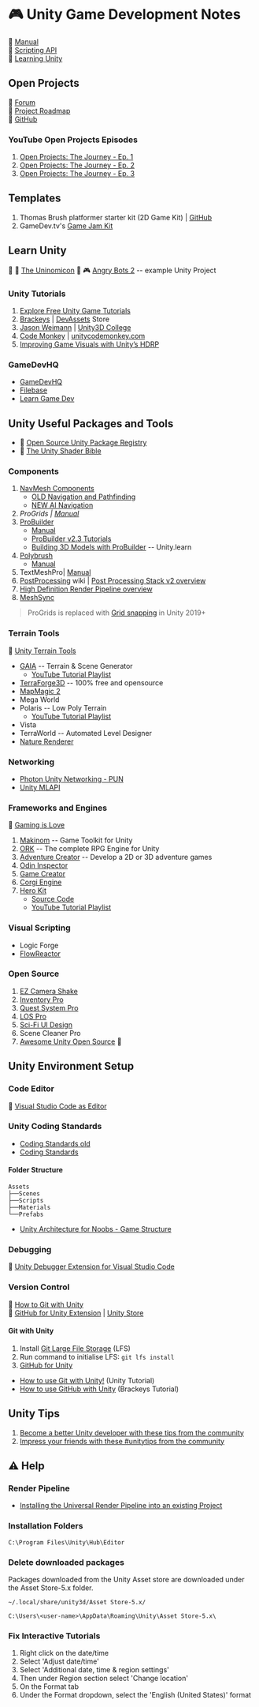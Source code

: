 # :video_game: Unity Game Development Notes

:link: [Manual](https://docs.unity3d.com/Manual/index.html)  
:link: [Scripting API](https://docs.unity3d.com/ScriptReference/index.html)  
:link: [Learning Unity](https://learn.unity.com/)

## Open Projects

:link: [Forum](https://forum.unity.com/forums/open-projects.531/)  
:link: [Project Roadmap](https://open.codecks.io/unity-open-project-1)  
:link: [GitHub](https://github.com/UnityTechnologies/open-project-1)

### YouTube Open Projects Episodes

1. [Open Projects: The Journey - Ep. 1](https://www.youtube.com/watch?v=O4N4s6BKNH0)
2. [Open Projects: The Journey - Ep. 2](https://www.youtube.com/watch?v=ukE73ifSrTM)
3. [Open Projects: The Journey - Ep. 3](https://www.youtube.com/watch?v=0lhLLnKitSI)

## Templates

1. Thomas Brush platformer starter kit (2D Game Kit) | [GitHub](https://github.com/atmosgames/SuperSimple2DKit)
2. GameDev.tv's [Game Jam Kit](https://offer.gamedev.tv/jam-starter-kit/)

## Learn Unity

:link: :book: [The Uninomicon](https://uninomicon.com/)
:link: :video_game: [Angry Bots 2](https://github.com/UnityTechnologies/AngryBots2) -- example Unity Project

### Unity Tutorials

1. [Explore Free Unity Game Tutorials](https://gamedevacademy.org/category/unity-tutorials/)
2. [Brackeys](https://brackeys.com/) | [DevAssets](https://devassets.com/) Store
3. [Jason Weimann](https://www.youtube.com/c/Unity3dCollege) | [Unity3D College](https://unity3d.college/)
4. [Code Monkey](https://www.youtube.com/c/CodeMonkeyUnity) | [unitycodemonkey.com](https://unitycodemonkey.com/)
5. [Improving Game Visuals with Unity’s HDRP](https://www.raywenderlich.com/22599905-improving-game-visuals-with-unity-s-hdrp)

### GameDevHQ

- [GameDevHQ](https://gamedevhq.com/start-your-game-development-journey/)
- [Filebase](https://gamedevhq.com/filebase/)
- [Learn Game Dev](https://www.youtube.com/user/Unity3DCoder/playlists)

## Unity Useful Packages and Tools

- :link: [Open Source Unity Package Registry](https://openupm.com/)
- :orange_book: [The Unity Shader Bible](https://learn.jettelly.com/unity-shader-bible/)

### Components

1. [NavMesh Components](https://github.com/Unity-Technologies/NavMeshComponents)
   - [OLD Navigation and Pathfinding](https://docs.unity3d.com/Manual/nav-NavigationSystem.html)
   - [NEW AI Navigation](https://docs.unity3d.com/Packages/com.unity.ai.navigation@1.1/manual/index.html)
2. _ProGrids | [Manual](https://docs.unity3d.com/Packages/com.unity.progrids@3.0/manual/index.html)_
3. [ProBuilder](https://unity.com/features/probuilder)
   - [Manual](https://docs.unity3d.com/Packages/com.unity.probuilder@5.0/manual/index.html)
   - [ProBuilder v2.3 Tutorials](https://www.youtube.com/playlist?list=PLrJfHfcFkLM8PDioWg_5nmUqQycnVmi58)
   - [Building 3D Models with ProBuilder](https://learn.unity.com/project/building-3d-models-with-probuilder) -- Unity.learn
4. [Polybrush](https://unity.com/features/polybrush)
   - [Manual](https://docs.unity3d.com/Packages/com.unity.polybrush@1.1/manual/index.html)
5. TextMeshPro| [Manual](https://docs.unity3d.com/Packages/com.unity.textmeshpro@2.1/manual/index.html)
6. [PostProcessing](https://github.com/Unity-Technologies/PostProcessing/wiki) wiki | [Post Processing Stack v2 overview](https://docs.unity3d.com/Packages/com.unity.postprocessing@3.4/manual/index.html)
7. [High Definition Render Pipeline overview](https://docs.unity3d.com/Packages/com.unity.render-pipelines.high-definition@10.8/manual/index.html)
8. [MeshSync](https://github.com/unity3d-jp/MeshSync)

> ProGrids is replaced with [Grid snapping](https://docs.unity3d.com/Manual/GridSnapping.html) in Unity 2019+

### Terrain Tools

:link: [Unity Terrain Tools](https://docs.unity3d.com/Packages/com.unity.terrain-tools@4.0/manual/index.html)

- [GAIA](https://www.procedural-worlds.com/products/indie/gaia/) -- Terrain & Scene Generator
  - [YouTube Tutorial Playlist](https://www.youtube.com/@AdamGoodrich/playlists)
- [TerraForge3D](https://github.com/Jaysmito101/TerraForge3D) -- 100% free and opensource
- [MapMagic 2](https://gitlab.com/denispahunov/mapmagic/-/wikis/home)
- Mega World
- Polaris -- Low Poly Terrain
  - [YouTube Tutorial Playlist](https://www.youtube.com/playlist?list=PLotx8_sq8EATxjQ0TctXuX8gC6q3rHTmw)
- Vista 
- TerraWorld -- Automated Level Designer
- [Nature Renderer](https://v3.visualdesigncafe.com/nature-renderer)

### Networking

- [Photon Unity Networking - PUN](https://www.photonengine.com/en/PUN)
- [Unity MLAPI](https://github.com/Unity-Technologies/com.unity.multiplayer.mlapi)

### Frameworks and Engines

:link: [Gaming is Love](https://assetstore.unity.com/publishers/328)

1. [Makinom](http://makinom.com/) -- Game Toolkit for Unity
2. [ORK](http://orkframework.com/) -- The complete RPG Engine for Unity
3. [Adventure Creator](https://adventurecreator.org/) -- Develop a 2D or 3D adventure games
4. [Odin Inspector](https://odininspector.com/)
5. [Game Creator](https://docs.gamecreator.io/)
6. [Corgi Engine](https://corgi-engine-docs.moremountains.com/index.html)
7. [Hero Kit](https://github.com/antfitch/HeroKit)
   - [Source Code](https://github.com/antfitch/HeroKit)
   - [YouTube Tutorial Playlist](https://www.youtube.com/playlist?list=PLgFNDYUO_VZmy8MyC6THhCrHV8zc1j0xq)

### Visual Scripting

- Logic Forge
- [FlowReactor](https://flowreactor.io/)

### Open Source

1. [EZ Camera Shake](https://github.com/andersonaddo/EZ-Camera-Shake-Unity)
2. [Inventory Pro](https://github.com/devdogio/Inventory-Pro)
3. [Quest System Pro ](https://github.com/devdogio/Quest-System-Pro)
4. [LOS Pro](https://github.com/devdogio/lospro)
5. [Sci-Fi UI Design](https://github.com/devdogio/sci-fi-ui)
6. Scene Cleaner Pro
7. [Awesome Unity Open Source](https://github.com/baba-s/awesome-unity-open-source-on-github) :link:

## Unity Environment Setup

### Code Editor

:link: [Visual Studio Code as Editor](https://code.visualstudio.com/docs/other/unity)

### Unity Coding Standards

- [Coding Standards old](https://unity3d.college/2016/05/16/unity-coding-standards/)
- [Coding Standards](https://docs.google.com/document/d/13QZjY4Fyg8m8IT09wvCvrBt3X6ra5IpGPUOxpyy5DPw/edit)

#### Folder Structure

```folder
Assets
├──Scenes
├──Scripts
├──Materials
└──Prefabs
```

- [Unity Architecture for Noobs - Game Structure](https://www.youtube.com/watch?v=tE1qH8OxO2Y)

### Debugging

:link: [Unity Debugger Extension for Visual Studio Code](https://github.com/Unity-Technologies/vscode-unity-debug)

### Version Control

:link: [How to Git with Unity](https://thoughtbot.com/blog/how-to-git-with-unity)  
:link: [GitHub for Unity Extension](https://unity.github.com/) | [Unity Store](https://assetstore.unity.com/packages/tools/version-control/github-for-unity-118069)

#### Git with Unity

1. Install [Git Large File Storage](https://git-lfs.github.com/) (LFS)
2. Run command to initialise LFS: `git lfs install`
3. [GitHub for Unity](https://unity.github.com/)

- [How to use Git with Unity!](https://www.youtube.com/watch?v=QGFK4OHA2zQ) (Unity Tutorial)
- [How to use GitHub with Unity](https://www.youtube.com/watch?v=qpXxcvS-g3g) (Brackeys Tutorial)

## Unity Tips

1. [Become a better Unity developer with these tips from the community](https://blog.unity.com/technology/become-a-better-unity-developer-with-these-tips-from-the-community)
2. [Impress your friends with these #unitytips from the community](https://blog.unity.com/technology/impress-your-friends-with-these-unitytips-from-the-community)

## :warning: Help

### Render Pipeline

- [Installing the Universal Render Pipeline into an existing Project](https://docs.unity3d.com/Packages/com.unity.render-pipelines.universal@7.1/manual/InstallURPIntoAProject.html)

### Installation Folders

`C:\Program Files\Unity\Hub\Editor`

### Delete downloaded packages

Packages downloaded from the Unity Asset store are downloaded under the Asset Store-5.x folder.

`~/.local/share/unity3d/Asset Store-5.x/`  

`C:\Users\<user-name>\AppData\Roaming\Unity\Asset Store-5.x\`

### Fix Interactive Tutorials

1. Right click on the date/time
2. Select 'Adjust date/time'
3. Select 'Additional date, time & region settings'
4. Then  under Region section select 'Change location'
5. On the Format tab
6. Under the Format dropdown, select the 'English (United States)' format
